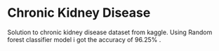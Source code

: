# Chronic Kidney Disease
Solution to chronic kidney disease dataset from kaggle.
Using Random forest classifier model i got the accuracy of 96.25% .
